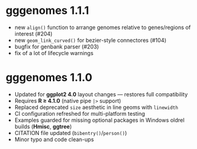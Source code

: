 # gggenomes 1.1.1

* new `align()` function to arrange genomes relative to genes/regions of interest (#204)
* new `geom_link_curved()` for bezier-style connectores (#104)
* bugfix for genbank parser (#203)
* fix of a lot of lifecycle warnings 

# gggenomes 1.1.0

* Updated for **ggplot2 4.0** layout changes — restores full compatibility
* Requires **R ≥ 4.1.0** (native pipe `|>` support)
* Replaced deprecated `size` aesthetic in line geoms with `linewidth`
* CI configuration refreshed for multi-platform testing
* Examples guarded for missing optional packages in Windows oldrel builds (**Hmisc**, **ggtree**)
* CITATION file updated (`bibentry()`/`person()`)
* Minor typo and code clean-ups
